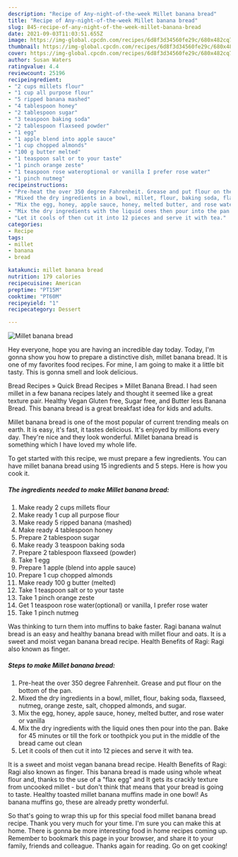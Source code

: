 ```yaml
---
description: "Recipe of Any-night-of-the-week Millet banana bread"
title: "Recipe of Any-night-of-the-week Millet banana bread"
slug: 845-recipe-of-any-night-of-the-week-millet-banana-bread
date: 2021-09-03T11:03:51.655Z
image: https://img-global.cpcdn.com/recipes/6d8f3d34560fe29c/680x482cq70/millet-banana-bread-recipe-main-photo.jpg
thumbnail: https://img-global.cpcdn.com/recipes/6d8f3d34560fe29c/680x482cq70/millet-banana-bread-recipe-main-photo.jpg
cover: https://img-global.cpcdn.com/recipes/6d8f3d34560fe29c/680x482cq70/millet-banana-bread-recipe-main-photo.jpg
author: Susan Waters
ratingvalue: 4.4
reviewcount: 25196
recipeingredient:
- "2 cups millets flour"
- "1 cup all purpose flour"
- "5 ripped banana mashed"
- "4 tablespoon honey"
- "2 tablespoon sugar"
- "3 teaspoon baking soda"
- "2 tablespoon flaxseed powder"
- "1 egg"
- "1 apple blend into apple sauce"
- "1 cup chopped almonds"
- "100 g butter melted"
- "1 teaspoon salt or to your taste"
- "1 pinch orange zeste"
- "1 teaspoon rose wateroptional or vanilla I prefer rose water"
- "1 pinch nutmeg"
recipeinstructions:
- "Pre-heat the over 350 degree Fahrenheit. Grease and put flour on the bottom of the pan."
- "Mixed the dry ingredients in a bowl, millet, flour, baking soda, flaxseed, nutmeg, orange zeste, salt, chopped almonds, and sugar."
- "Mix the egg, honey, apple sauce, honey, melted butter, and rose water or vanilla"
- "Mix the dry ingredients with the liquid ones then pour into the pan. Bake for 45 minutes or till the fork or toothpick you put in the middle of the bread came out clean"
- "Let it cools of then cut it into 12 pieces and serve it with tea."
categories:
- Recipe
tags:
- millet
- banana
- bread

katakunci: millet banana bread 
nutrition: 179 calories
recipecuisine: American
preptime: "PT15M"
cooktime: "PT60M"
recipeyield: "1"
recipecategory: Dessert

---
```



![Millet banana bread](https://img-global.cpcdn.com/recipes/6d8f3d34560fe29c/680x482cq70/millet-banana-bread-recipe-main-photo.jpg)

Hey everyone, hope you are having an incredible day today. Today, I'm gonna show you how to prepare a distinctive dish, millet banana bread. It is one of my favorites food recipes. For mine, I am going to make it a little bit tasty. This is gonna smell and look delicious.

Bread Recipes » Quick Bread Recipes » Millet Banana Bread. I had seen millet in a few banana recipes lately and thought it seemed like a great texture pair. Healthy Vegan Gluten free, Sugar free, and Butter less Banana Bread. This banana bread is a great breakfast idea for kids and adults.

Millet banana bread is one of the most popular of current trending meals on earth. It is easy, it's fast, it tastes delicious. It's enjoyed by millions every day. They're nice and they look wonderful. Millet banana bread is something which I have loved my whole life.


To get started with this recipe, we must prepare a few ingredients. You can have millet banana bread using 15 ingredients and 5 steps. Here is how you cook it.

<!--inarticleads1-->

##### The ingredients needed to make Millet banana bread:

1. Make ready 2 cups millets flour
1. Make ready 1 cup all purpose flour
1. Make ready 5 ripped banana (mashed)
1. Make ready 4 tablespoon honey
1. Prepare 2 tablespoon sugar
1. Make ready 3 teaspoon baking soda
1. Prepare 2 tablespoon flaxseed (powder)
1. Take 1 egg
1. Prepare 1 apple (blend into apple sauce)
1. Prepare 1 cup chopped almonds
1. Make ready 100 g butter (melted)
1. Take 1 teaspoon salt or to your taste
1. Take 1 pinch orange zeste
1. Get 1 teaspoon rose water(optional) or vanilla, I prefer rose water
1. Take 1 pinch nutmeg


Was thinking to turn them into muffins to bake faster. Ragi banana walnut bread is an easy and healthy banana bread with millet flour and oats. It is a sweet and moist vegan banana bread recipe. Health Benefits of Ragi: Ragi also known as finger. 

<!--inarticleads2-->

##### Steps to make Millet banana bread:

1. Pre-heat the over 350 degree Fahrenheit. Grease and put flour on the bottom of the pan.
1. Mixed the dry ingredients in a bowl, millet, flour, baking soda, flaxseed, nutmeg, orange zeste, salt, chopped almonds, and sugar.
1. Mix the egg, honey, apple sauce, honey, melted butter, and rose water or vanilla
1. Mix the dry ingredients with the liquid ones then pour into the pan. Bake for 45 minutes or till the fork or toothpick you put in the middle of the bread came out clean
1. Let it cools of then cut it into 12 pieces and serve it with tea.


It is a sweet and moist vegan banana bread recipe. Health Benefits of Ragi: Ragi also known as finger. This banana bread is made using whole wheat flour and, thanks to the use of a &#34;flax egg&#34; and It gets its crackly texture from uncooked millet - but don&#39;t think that means that your bread is going to taste. Healthy toasted millet banana muffins made in one bowl! As banana muffins go, these are already pretty wonderful. 

So that's going to wrap this up for this special food millet banana bread recipe. Thank you very much for your time. I'm sure you can make this at home. There is gonna be more interesting food in home recipes coming up. Remember to bookmark this page in your browser, and share it to your family, friends and colleague. Thanks again for reading. Go on get cooking!
